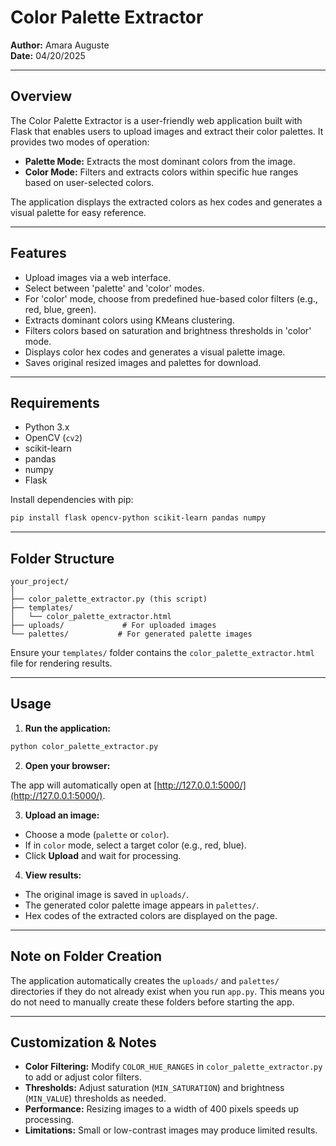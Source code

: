 # Color Palette Extractor

**Author:** Amara Auguste  
**Date:** 04/20/2025

---

## Overview

The Color Palette Extractor is a user-friendly web application built with Flask that enables users to upload images and extract their color palettes. It provides two modes of operation:

- **Palette Mode:** Extracts the most dominant colors from the image.
- **Color Mode:** Filters and extracts colors within specific hue ranges based on user-selected colors.

The application displays the extracted colors as hex codes and generates a visual palette for easy reference.

---

## Features

- Upload images via a web interface.
- Select between 'palette' and 'color' modes.
- For 'color' mode, choose from predefined hue-based color filters (e.g., red, blue, green).
- Extracts dominant colors using KMeans clustering.
- Filters colors based on saturation and brightness thresholds in 'color' mode.
- Displays color hex codes and generates a visual palette image.
- Saves original resized images and palettes for download.

---

## Requirements

- Python 3.x
- OpenCV (`cv2`)
- scikit-learn
- pandas
- numpy
- Flask

Install dependencies with pip:

```bash
pip install flask opencv-python scikit-learn pandas numpy
```

---

## Folder Structure

```
your_project/
│
├── color_palette_extractor.py (this script)
├── templates/
│   └── color_palette_extractor.html
├── uploads/             # For uploaded images
└── palettes/           # For generated palette images
```

Ensure your `templates/` folder contains the `color_palette_extractor.html` file for rendering results.

---

## Usage

1. **Run the application:**

```bash
python color_palette_extractor.py
```

2. **Open your browser:**

The app will automatically open at [http://127.0.0.1:5000/](http://127.0.0.1:5000/).

3. **Upload an image:**

- Choose a mode (`palette` or `color`).
- If in `color` mode, select a target color (e.g., red, blue).
- Click **Upload** and wait for processing.

4. **View results:**

- The original image is saved in `uploads/`.
- The generated color palette image appears in `palettes/`.
- Hex codes of the extracted colors are displayed on the page.

---

## Note on Folder Creation

The application automatically creates the `uploads/` and `palettes/` directories if they do not already exist when you run `app.py`. This means you do not need to manually create these folders before starting the app.

---

## Customization & Notes

- **Color Filtering:** Modify `COLOR_HUE_RANGES` in `color_palette_extractor.py` to add or adjust color filters.
- **Thresholds:** Adjust saturation (`MIN_SATURATION`) and brightness (`MIN_VALUE`) thresholds as needed.
- **Performance:** Resizing images to a width of 400 pixels speeds up processing.
- **Limitations:** Small or low-contrast images may produce limited results.
